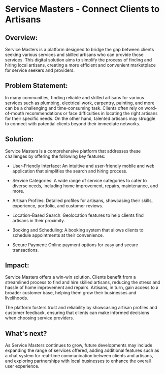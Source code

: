 # Service Masters - Connect Clients to Artisans

## Overview:

Service Masters is a platform designed to bridge the gap between clients seeking various services and skilled artisans who can provide those services. This digital solution aims to simplify the process of finding and hiring local artisans, creating a more efficient and convenient marketplace for service seekers and providers.

## Problem Statement:

In many communities, finding reliable and skilled artisans for various services such as plumbing, electrical work, carpentry, painting, and more can be a challenging and time-consuming task. Clients often rely on word-of-mouth recommendations or face difficulties in locating the right artisans for their specific needs. On the other hand, talented artisans may struggle to connect with potential clients beyond their immediate networks.

## Solution:

Service Masters is a comprehensive platform that addresses these challenges by offering the following key features:

- User-Friendly Interface: An intuitive and user-friendly mobile and web application that simplifies the search and hiring process.

- Service Categories: A wide range of service categories to cater to diverse needs, including home improvement, repairs, maintenance, and more.

- Artisan Profiles: Detailed profiles for artisans, showcasing their skills, experience, portfolio, and customer reviews.

- Location-Based Search: Geolocation features to help clients find artisans in their proximity.

- Booking and Scheduling: A booking system that allows clients to schedule appointments at their convenience.

- Secure Payment: Online payment options for easy and secure transactions.

## Impact:

Service Masters offers a win-win solution. Clients benefit from a streamlined process to find and hire skilled artisans, reducing the stress and hassle of home improvement and repairs. Artisans, in turn, gain access to a broader customer base, helping them grow their businesses and livelihoods.

The platform fosters trust and reliability by showcasing artisan profiles and customer feedback, ensuring that clients can make informed decisions when choosing service providers.

## What's next? 

As Service Masters continues to grow, future developments may include expanding the range of services offered, adding additional features such as a chat system for real-time communication between clients and artisans, and exploring partnerships with local businesses to enhance the overall user experience.
